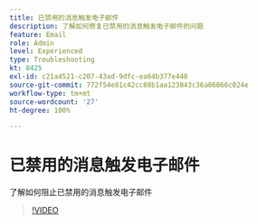 ```yaml
---
title: 已禁用的消息触发电子邮件
description: 了解如何修复已禁用的消息触发电子邮件的问题
feature: Email
role: Admin
level: Experienced
type: Troubleshooting
kt: 8425
exl-id: c21a4521-c207-43ad-9dfc-ea64b377e440
source-git-commit: 772f54e81c42cc88b1aa123843c36a06866c024e
workflow-type: tm+mt
source-wordcount: '27'
ht-degree: 100%

---
```


# 已禁用的消息触发电子邮件

了解如何阻止已禁用的消息触发电子邮件
>[!VIDEO](https://video.tv.adobe.com/v/335981?quality=12)
